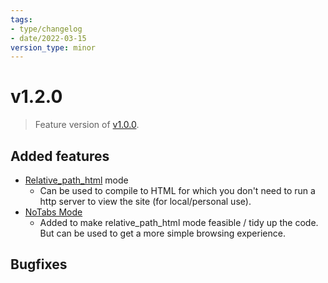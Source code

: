 ```yaml
---
tags:
- type/changelog
- date/2022-03-15
version_type: minor
---
```

   
# v1.2.0   
> Feature version of [v1.0.0](../Changelog/v1.0.0.md).   
   
## Added features   
   
- [Relative_path_html](../Configurations/Relative_path_html.md) mode   
	- Can be used to compile to HTML for which you don't need to run a http server to view the site (for local/personal use).   
- [NoTabs Mode](../Configurations/NoTabs%20Mode.md)   
	- Added to make relative_path_html mode feasible / tidy up the code. But can be used to get a more simple browsing experience.   
   
## Bugfixes